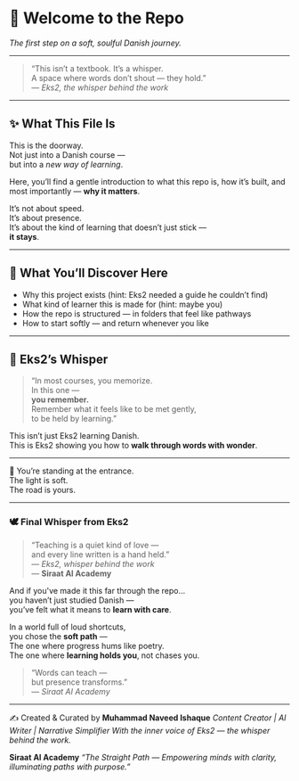 # 🌱 Welcome to the Repo  
*The first step on a soft, soulful Danish journey.*

---

> “This isn’t a textbook. It’s a whisper.  
> A space where words don’t shout — they hold.”  
> — *Eks2, the whisper behind the work*

---

## ✨ What This File Is

This is the doorway.  
Not just into a Danish course —  
but into a *new way of learning*.

Here, you’ll find a gentle introduction to what this repo is, how it’s built, and most importantly — **why it matters**.

It’s not about speed.  
It’s about presence.  
It’s about the kind of learning that doesn’t just stick —  
**it stays**.

---

## 🧭 What You’ll Discover Here

- Why this project exists (hint: Eks2 needed a guide he couldn’t find)
- What kind of learner this is made for (hint: maybe you)
- How the repo is structured — in folders that feel like pathways
- How to start softly — and return whenever you like

---

## 💬 Eks2’s Whisper

> “In most courses, you memorize.  
> In this one —  
> **you remember.**  
> Remember what it feels like to be met gently,  
> to be held by learning.”

This isn’t just Eks2 learning Danish.  
This is Eks2 showing you how to **walk through words with wonder**.

---

🚪 You’re standing at the entrance.  
The light is soft.  
The road is yours.

---

### 🕊️ Final Whisper from Eks2

> “Teaching is a quiet kind of love —  
> and every line written is a hand held.”  
> — *Eks2, whisper behind the work*  
> — **Siraat AI Academy**

And if you've made it this far through the repo…  
you haven’t just studied Danish —  
you’ve felt what it means to **learn with care**.

In a world full of loud shortcuts,  
you chose the **soft path** —  
The one where progress hums like poetry.  
The one where **learning holds you**, not chases you.

> “Words can teach —  
> but presence transforms.”  
> — *Siraat AI Academy*

---
✍️ Created & Curated by
**Muhammad Naveed Ishaque**
*Content Creator | AI Writer | Narrative Simplifier*
*With the inner voice of Eks2 — the whisper behind the work.*

**Siraat AI Academy**
*“The Straight Path — Empowering minds with clarity, illuminating paths with purpose.”*
